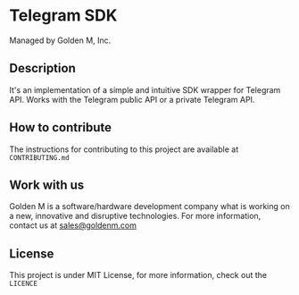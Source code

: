 # Telegram SDK

Managed by Golden M, Inc.

## Description

It's an implementation of a simple and intuitive SDK wrapper for Telegram API. Works with the Telegram public API or a private Telegram API.

## How to contribute

The instructions for contributing to this project are available at `CONTRIBUTING.md`

## Work with us

Golden M is a software/hardware development company what is working on a new, innovative and disruptive technologies. For more information, contact us at [sales@goldenm.com](mailto:sales@goldenm.com)

## License

This project is under MIT License, for more information, check out the `LICENCE`
